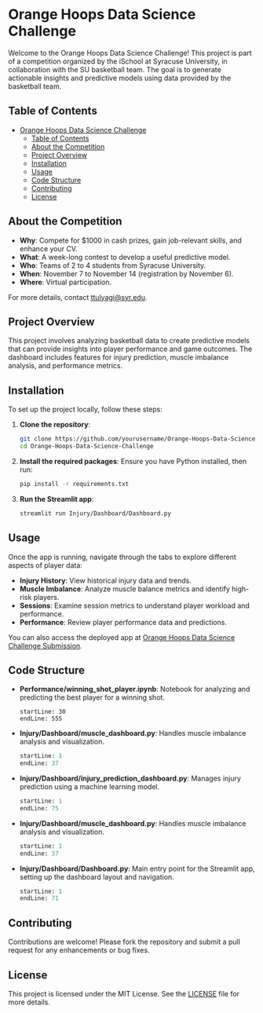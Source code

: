 # Orange Hoops Data Science Challenge

Welcome to the Orange Hoops Data Science Challenge! This project is part of a competition organized by the iSchool at Syracuse University, in collaboration with the SU basketball team. The goal is to generate actionable insights and predictive models using data provided by the basketball team.

## Table of Contents

- [Orange Hoops Data Science Challenge](#orange-hoops-data-science-challenge)
  - [Table of Contents](#table-of-contents)
  - [About the Competition](#about-the-competition)
  - [Project Overview](#project-overview)
  - [Installation](#installation)
  - [Usage](#usage)
  - [Code Structure](#code-structure)
  - [Contributing](#contributing)
  - [License](#license)

## About the Competition

- **Why**: Compete for $1000 in cash prizes, gain job-relevant skills, and enhance your CV.
- **What**: A week-long contest to develop a useful predictive model.
- **Who**: Teams of 2 to 4 students from Syracuse University.
- **When**: November 7 to November 14 (registration by November 6).
- **Where**: Virtual participation.

For more details, contact ttulyagi@syr.edu.

## Project Overview

This project involves analyzing basketball data to create predictive models that can provide insights into player performance and game outcomes. The dashboard includes features for injury prediction, muscle imbalance analysis, and performance metrics.

## Installation

To set up the project locally, follow these steps:

1. **Clone the repository**:
   ```bash
   git clone https://github.com/yourusername/Orange-Hoops-Data-Science-Challenge.git
   cd Orange-Hoops-Data-Science-Challenge
   ```

2. **Install the required packages**:
   Ensure you have Python installed, then run:
   ```bash
   pip install -r requirements.txt
   ```

3. **Run the Streamlit app**:
   ```bash
   streamlit run Injury/Dashboard/Dashboard.py
   ```

## Usage

Once the app is running, navigate through the tabs to explore different aspects of player data:

- **Injury History**: View historical injury data and trends.
- **Muscle Imbalance**: Analyze muscle balance metrics and identify high-risk players.
- **Sessions**: Examine session metrics to understand player workload and performance.
- **Performance**: Review player performance data and predictions.

You can also access the deployed app at [Orange Hoops Data Science Challenge Submission](https://orange-hoops-data-science-challenge-submissiong.streamlit.app/).

## Code Structure

- **Performance/winning_shot_player.ipynb**: Notebook for analyzing and predicting the best player for a winning shot.
  ```python:Performance/winning_shot_player.ipynb
  startLine: 30
  endLine: 555
  ```

- **Injury/Dashboard/muscle_dashboard.py**: Handles muscle imbalance analysis and visualization.
  ```python:Injury/Dashboard/muscle_dashboard.py
  startLine: 1
  endLine: 37
  ```

- **Injury/Dashboard/injury_prediction_dashboard.py**: Manages injury prediction using a machine learning model.
  ```python:Injury/Dashboard/injury_prediction_dashboard.py
  startLine: 1
  endLine: 75
  ```

- **Injury/Dashboard/muscle_dashboard.py**: Handles muscle imbalance analysis and visualization.
  ```python:Injury/Dashboard/muscle_dashboard.py
  startLine: 1
  endLine: 37
  ```

- **Injury/Dashboard/Dashboard.py**: Main entry point for the Streamlit app, setting up the dashboard layout and navigation.
  ```python:Injury/Dashboard/Dashboard.py
  startLine: 1
  endLine: 71
  ```

## Contributing

Contributions are welcome! Please fork the repository and submit a pull request for any enhancements or bug fixes.

## License

This project is licensed under the MIT License. See the [LICENSE](LICENSE) file for more details.